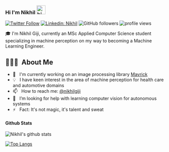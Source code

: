 ### Hi I'm Nikhil <img src="https://user-images.githubusercontent.com/1303154/88677602-1635ba80-d120-11ea-84d8-d263ba5fc3c0.gif" width="28px" alt="hi">

[![Twitter Follow](https://img.shields.io/twitter/follow/NikhilGiji?label=Follow)](https://twitter.com/intent/follow?screen_name=NikhilGiji)
[![Linkedin: Nikhil](https://img.shields.io/badge/-Nikhil-blue?style=flat-square&logo=Linkedin&logoColor=white&link=https://www.linkedin.com/in/nikhilfrancisgiji/)](https://www.linkedin.com/in/nikhilfrancisgiji/)
![GitHub followers](https://img.shields.io/github/followers/nikhilgiji?label=Follow&style=social)
<img alt = "profile views" src="https://komarev.com/ghpvc/?username=nikhilgiji&color=brightgreen">  

🎓 I'm Nikhil Giji, currently an MSc Applied Computer Science student specializing in machine perception on my way to becoming a Machine Learning Engineer.

## 👨🏻‍💻 &nbsp;About Me

- 🔭 &nbsp; I'm currently working on an image processing library [Mavrick](https://github.com/nikhilgiji/mavrick)
- :bulb: &nbsp; I have keen interest in the area of machine perception for health care and automotive domains
- 📫 &nbsp; How to reach me: [@nikhilgiji](https://twitter.com/NikhilGiji)
- 🤔 &nbsp; I’m looking for help with learning computer vision for autonomous systems
- ⚡ &nbsp; Fact: It's not magic, it's talent and sweat

#### Github Stats

![Nikhil's github stats](https://github-readme-stats.vercel.app/api?username=nikhilgiji&count_private=true&theme=tokyonight&hide=contribs,prs) 

[![Top Langs](https://github-readme-stats.vercel.app/api/top-langs/?username=nikhilgiji&layout=compact)](https://github.com/nikhilgiji/github-readme-stats)
